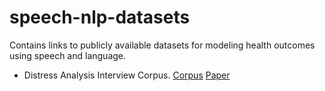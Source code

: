 # speech-nlp-datasets
Contains links to publicly available datasets for modeling health outcomes using speech and language.

- Distress Analysis Interview Corpus. [Corpus](http://dcapswoz.ict.usc.edu) [Paper](http://www.lrec-conf.org/proceedings/lrec2014/pdf/508_Paper.pdf)
